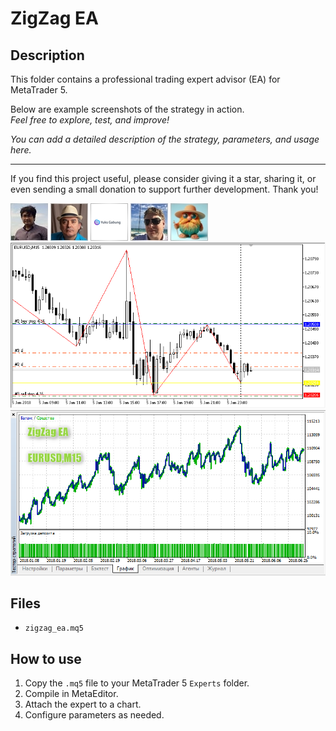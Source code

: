 # ZigZag EA

## Description
This folder contains a professional trading expert advisor (EA) for MetaTrader 5.

Below are example screenshots of the strategy in action.  
*Feel free to explore, test, and improve!*

*You can add a detailed description of the strategy, parameters, and usage here.*

---

If you find this project useful, please consider giving it a star, sharing it, or even sending a small donation to support further development. Thank you!

![Screenshot](57B89A50-7E18.jpg)
![Screenshot](5B9159C3-EF07.jpg)
![Screenshot](616B8B52-3FFC.png)
![Screenshot](6338F655-6E3C.jpg)
![Screenshot](65d8b5a2-f9d9.jpg)
![Screenshot](ZigZag_EA.png)
![Screenshot](ZigZag_EA__1.png)

## Files
- `zigzag_ea.mq5`

## How to use
1. Copy the `.mq5` file to your MetaTrader 5 `Experts` folder.
2. Compile in MetaEditor.
3. Attach the expert to a chart.
4. Configure parameters as needed.
